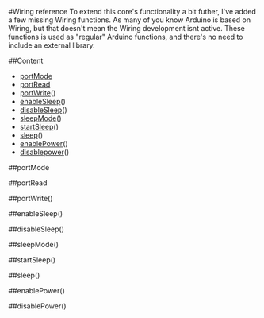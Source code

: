 #Wiring reference
To extend this core's functionality a bit futher, I've added a few missing Wiring functions. As many of you know Arduino is based on Wiring, but that doesn't mean the Wiring development isnt active. These functions is used as "regular" Arduino functions, and there's no need to include an external library.

##Content
* [portMode](#portmode)
* [portRead](#portread)
* [portWrite](#portwrite())()
* [enableSleep](#enablesleep())()
* [disableSleep](#disablesleep())()
* [sleepMode](#sleepmode())()
* [startSleep](#startsleep())()
* [sleep](#sleep())()	
* [enablePower](#enablepower())()	
* [disablepower](#disablepower())()

##portMode

##portRead

##portWrite()

##enableSleep()

##disableSleep()

##sleepMode()

##startSleep()

##sleep()

##enablePower()

##disablePower()
